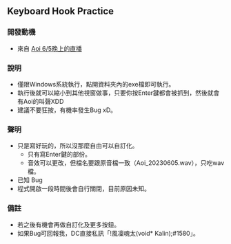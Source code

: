 ## Keyboard Hook Practice

### 開發動機
- 來自 [Aoi 6/5晚上的直播](https://www.youtube.com/watch?v=9eAVmmSTD58&t=7585s)

### 說明
- 僅限Windows系統執行，點開資料夾內的exe檔即可執行。
- 執行後就可以縮小到其他視窗做事，只要你按Enter鍵都會被抓到，然後就會有Aoi的叫聲XDD
- 建議不要狂按，有機率發生Bug xD。

### 聲明
- 只是寫好玩的，所以沒那麼自由可以自訂化。
  - 只有寫Enter鍵的部份。
  - 音效可以更改，但檔名要跟原音檔一致（Aoi_20230605.wav），只吃wav檔。
- 已知 Bug
 - 程式開啟一段時間後會自行關閉，目前原因未知。 

### 備註
- 若之後有機會再做自訂化及更多按鈕。
- 如果Bug可回報我，DC直接私訊「!風凜魂太(void* Kalin);#1580」。
